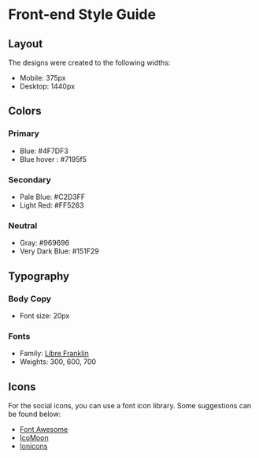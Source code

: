 # Front-end Style Guide

## Layout

The designs were created to the following widths:

- Mobile: 375px
- Desktop: 1440px

## Colors

### Primary

- Blue: #4F7DF3
- Blue hover : #7195f5

### Secondary

- Pale Blue: #C2D3FF
- Light Red: #FF5263

### Neutral

- Gray: #969696
- Very Dark Blue: #151F29

## Typography

### Body Copy

- Font size: 20px

### Fonts

- Family: [Libre Franklin](https://fonts.google.com/specimen/Libre+Franklin)
- Weights: 300, 600, 700

## Icons

For the social icons, you can use a font icon library. Some suggestions can be found below:

- [Font Awesome](https://fontawesome.com)
- [IcoMoon](https://icomoon.io)
- [Ionicons](https://ionicons.com)
